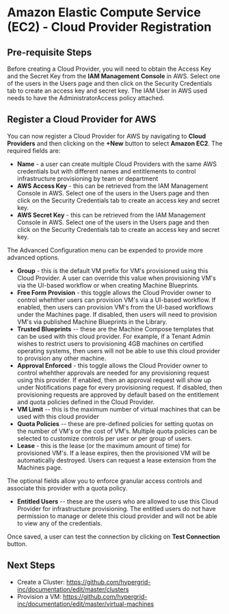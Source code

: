 <figure>
<img src="http://www.hypergrid.com/wp-content/themes/hypergrid/img/logo.png" alt="" />
</figure>

Amazon Elastic Compute Service (EC2) - Cloud Provider Registration
===========================

##   Pre-requisite Steps

Before creating a Cloud Provider, you will need to obtain the Access Key and the Secret Key from the **IAM Management Console** in AWS.  Select one of the users in the Users page and then click on the Security Credentials tab to create an access key and secret key. The IAM User in AWS used needs to have the AdministratorAccess policy attached.


##   Register a Cloud Provider for AWS

You can now register a Cloud Provider for AWS by navigating to **Cloud Providers** and then clicking on the **+New** button to select **Amazon EC2**. The required fields are:
-   **Name** - a user can create multiple Cloud Providers with the same AWS credentials but with different names and entitlements to control infrastructure provisioning by team or department
-   **AWS Access Key** - this can be retrieved from the IAM Management Console in AWS. Select one of the users in the Users page and then click on the Security Credentials tab to create an access key and secret key.
-   **AWS Secret Key** - this can be retrieved from the IAM Management Console in AWS. Select one of the users in the Users page and then click on the Security Credentials tab to create an access key and secret key.


The Advanced Configuration menu can be expended to provide more advanced options.
-   **Group** - this is the default VM prefix for VM's provisioned using this Cloud Provider. A user can override this value when provisioning VM's via the UI-based workflow or when creating Machine Blueprints.
-   **Free Form Provision** - this toggle allows the Cloud Provider owner to control whehther users can provision VM's via a UI-based workflow. If enabled, then users can provision VM's from the UI-based workflows under the Machines page. If disabled, then users will need to provision VM's via published Machine Blueprints in the Library.
-   **Trusted Blueprints** -- these are the Machine Compose templates that can be used with this cloud provider. For example, if a Tenant Admin wishes to restrict users to provisioning 4GB machines on certified operating systems, then users will not be able to use this cloud provider to provision any other machine.
-   **Approval Enforced** - this toggle allows the Cloud Provider owner to control whehther approvals are needed for any provisioning request using this provider. If enabled, then an approval request will show up under Notifications page for every provisioning request. If disabled, then provisioning requests are approved by default based on the entitlement and quota policies defined in the Cloud Provider.
-   **VM Limit** -- this is the maximum number of virtual machines that can be used with this cloud provider
-   **Quota Policies** -- these are pre-defined policies for setting quotas on the number of VM's or the cost of VM's. Multiple quota policies can be selected to customize controls per user or per group of users.
-   **Lease** - this is the lease (or the maximum amount of time) for provisioned VM's. If a lease expires, then the provisioned VM will be automatically destroyed. Users can request a lease extension from the Machines page.

The optional fields allow you to enforce granular access controls and associate this provider with a quota policy.
-   **Entitled Users** -- these are the users who are allowed to use this Cloud Provider for infrastructure provisioning. The entitled users do not have permission to manage or delete this cloud provider and will not be able to view any of the credentials.

Once saved, a user can test the connection by clicking on **Test Connection** button.

##   Next Steps

-   Create a Cluster: https://github.com/hypergrid-inc/documentation/edit/master/clusters
-   Provision a VM: https://github.com/hypergrid-inc/documentation/edit/master/virtual-machines

